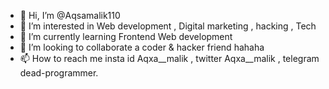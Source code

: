 - 👋 Hi, I’m @Aqsamalik110
- 👀 I’m interested in Web development , Digital marketing , hacking , Tech
- 🌱 I’m currently learning Frontend Web development
- 💞️ I’m looking to collaborate a coder & hacker friend hahaha 
- 📫 How to reach me insta id Aqxa__malik , twitter Aqxa__malik , telegram dead-programmer.

 
